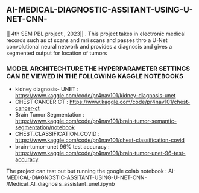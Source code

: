## AI-MEDICAL-DIAGNOSTIC-ASSITANT-USING-U-NET-CNN-
|| 4th SEM PBL project , 2023|| . This project takes in electronic medical records such as ct scans and mri scans and passes thro a U-Net convolutional neural network and provides a diagnosis and gives a segmented output for location of tumors 

### MODEL ARCHITECHTURE THE HYPERPARAMETER SETTINGS CAN BE VIEWED IN THE FOLLOWING KAGGLE NOTEBOOKS

- kidney diagnosis- UNET : https://www.kaggle.com/code/pr4nav101/kidney-diagnosis-unet
- CHEST CANCER CT : https://www.kaggle.com/code/pr4nav101/chest-cancer-ct
- Brain Tumor Segmentation : https://www.kaggle.com/code/pr4nav101/brain-tumor-semantic-segmentation/notebook
- CHEST_CLASSIFICATION_COVID : https://www.kaggle.com/code/pr4nav101/chest-classification-covid
- brain-tumor-unet 96% test accuracy : https://www.kaggle.com/code/pr4nav101/brain-tumor-unet-96-test-accuracy

The project can test out but running the google colab notebook : AI-MEDICAL-DIAGNOSTIC-ASSITANT-USING-U-NET-CNN-
/Medical_AI_diagnosis_assistant_unet.ipynb

